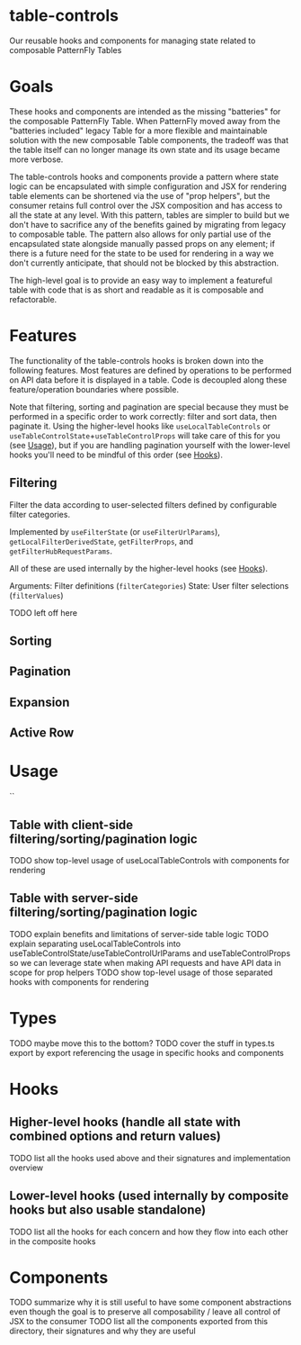# table-controls

Our reusable hooks and components for managing state related to composable PatternFly Tables

# Goals

These hooks and components are intended as the missing "batteries" for the composable PatternFly Table. When PatternFly moved away from the "batteries included" legacy Table for a more flexible and maintainable solution with the new composable Table components, the tradeoff was that the table itself can no longer manage its own state and its usage became more verbose.

The table-controls hooks and components provide a pattern where state logic can be encapsulated with simple configuration and JSX for rendering table elements can be shortened via the use of "prop helpers", but the consumer retains full control over the JSX composition and has access to all the state at any level. With this pattern, tables are simpler to build but we don't have to sacrifice any of the benefits gained by migrating from legacy to composable table. The pattern also allows for only partial use of the encapsulated state alongside manually passed props on any element; if there is a future need for the state to be used for rendering in a way we don't currently anticipate, that should not be blocked by this abstraction.

The high-level goal is to provide an easy way to implement a featureful table with code that is as short and readable as it is composable and refactorable.

# Features

The functionality of the table-controls hooks is broken down into the following features. Most features are defined by operations to be performed on API data before it is displayed in a table. Code is decoupled along these feature/operation boundaries where possible.

Note that filtering, sorting and pagination are special because they must be performed in a specific order to work correctly: filter and sort data, then paginate it. Using the higher-level hooks like `useLocalTableControls` or `useTableControlState`+`useTableControlProps` will take care of this for you (see [Usage](#usage)), but if you are handling pagination yourself with the lower-level hooks you'll need to be mindful of this order (see [Hooks](#hooks)).

## Filtering

Filter the data according to user-selected filters defined by configurable filter categories.

Implemented by `useFilterState` (or `useFilterUrlParams`), `getLocalFilterDerivedState`, `getFilterProps`, and `getFilterHubRequestParams`.

All of these are used internally by the higher-level hooks (see [Hooks](#hooks)).

Arguments: Filter definitions (`filterCategories`)
State: User filter selections (`filterValues`)

TODO left off here

## Sorting

## Pagination

## Expansion

## Active Row

# Usage

``

## Table with client-side filtering/sorting/pagination logic

TODO show top-level usage of useLocalTableControls with components for rendering

## Table with server-side filtering/sorting/pagination logic

TODO explain benefits and limitations of server-side table logic
TODO explain separating useLocalTableControls into useTableControlState/useTableControlUrlParams and useTableControlProps so we can leverage state when making API requests and have API data in scope for prop helpers
TODO show top-level usage of those separated hooks with components for rendering

# Types

TODO maybe move this to the bottom?
TODO cover the stuff in types.ts export by export referencing the usage in specific hooks and components

# Hooks

## Higher-level hooks (handle all state with combined options and return values)

TODO list all the hooks used above and their signatures and implementation overview

## Lower-level hooks (used internally by composite hooks but also usable standalone)

TODO list all the hooks for each concern and how they flow into each other in the composite hooks

# Components

TODO summarize why it is still useful to have some component abstractions even though the goal is to preserve all composability / leave all control of JSX to the consumer
TODO list all the components exported from this directory, their signatures and why they are useful
